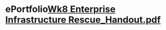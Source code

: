 # ePortfolio[Wk8 Enterprise Infrastructure Rescue_Handout.pdf](https://github.com/michaeljclarkk/ePortfolio/files/8618474/Wk8.Enterprise.Infrastructure.Rescue_Handout.pdf)
